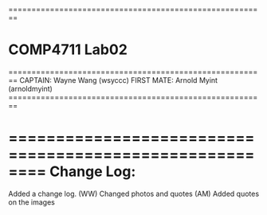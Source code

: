 ========================================================
<h1>COMP4711 Lab02</h1>
========================================================
CAPTAIN: Wayne Wang (wsyccc)
FIRST MATE: Arnold Myint (arnoldmyint)
========================================================

========================================================
Change Log: 
========================================================

Added a change log. (WW) 
Changed photos and quotes (AM)
Added quotes on the images